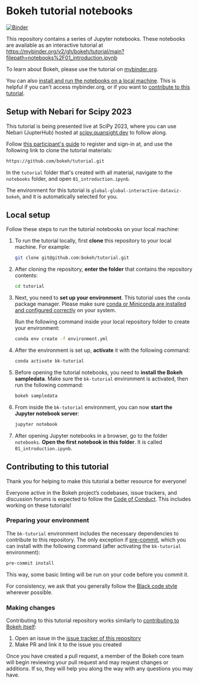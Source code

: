 # Bokeh tutorial notebooks

[![Binder](https://mybinder.org/badge_logo.svg)](https://mybinder.org/v2/gh/bokeh/tutorial/main?filepath=notebooks%2F01_introduction.ipynb)

This repository contains a series of Jupyter notebooks.
These notebooks are available as an interactive tutorial at
https://mybinder.org/v2/gh/bokeh/tutorial/main?filepath=notebooks%2F01_introduction.ipynb

To learn about Bokeh, please use the tutorial on [mybinder.org](https://mybinder.org/v2/gh/bokeh/tutorial/main?filepath=notebooks%2F01_introduction.ipynb).

You can also [install and run the notebooks on a local machine](#local-setup).
This is helpful if you can't access mybinder.org, or if you want to
[contribute to this tutorial](#contributing-to-this-tutorial).

## Setup with Nebari for Scipy 2023

This tutorial is being presented live at SciPy 2023, where you can use Nebari (JupterHub) hosted at [scipy.quansight.dev](https://scipy.quansight.dev/) to follow along.

Follow [this participant's guide](https://docs.google.com/document/d/1vnWhNyUBRpILb2MAHQfTmZQY3pCIaCmroV9ke49nQlE/edit) to register and sign-in at, and use the following link to clone the tutorial materials:

```bash
https://github.com/bokeh/tutorial.git
```

In the `tutorial` folder that's created with all material, navigate to the `notebooks` folder, and open `01_introduction.ipynb`.

The environment for this tutorial is `global-global-interactive-dataviz-bokeh`, and it is automatically selected for you.

## Local setup

Follow these steps to run the tutorial notebooks on your local machine:

1. To run the tutorial locally, first **clone** this repository to your local machine.
    For example:

    ```bash
    git clone git@github.com:bokeh/tutorial.git
    ```

2. After cloning the repository, **enter the folder** that contains the repository contents:

    ```bash
    cd tutorial
    ```

3. Next, you need to **set up your environment**. This tutorial uses the `conda` package
    manager.
    Please make sure
    [conda or Miniconda are installed and configured correctly](https://docs.conda.io/projects/conda/en/stable/)
    on your system.

    Run the following command inside your local repository folder to create your environment:

    ```bash
    conda env create -f environment.yml
    ```

4. After the environment is set up, **activate** it with the following command:

    ```bash
    conda activate bk-tutorial
    ```

5. Before opening the tutorial notebooks, you need to **install the Bokeh sampledata**.
    Make sure the ``bk-tutorial`` environment is activated, then run the following command:

    ```bash
    bokeh sampledata
    ```

6. From inside the  ``bk-tutorial`` environment, you can now **start the Jupyter
    notebook server**:

    ```bash
    jupyter notebook
    ```

7. After opening Jupyter notebooks in a browser, go to the folder `notebooks`.
    **Open the first notebook in this folder**. It is called
    `01_introduction.ipynb`.

## Contributing to this tutorial

Thank you for helping to make this tutorial a better resource for everyone!

Everyone active in the Bokeh project’s codebases, issue trackers, and discussion forums
is expected to follow the
[Code of Conduct](https://github.com/bokeh/bokeh/blob/main/docs/CODE_OF_CONDUCT.md).
This includes working on these tutorials!

### Preparing your environment

The ``bk-tutorial`` environment includes the necessary dependencies to contribute to
this repository. The only exception if [pre-commit](https://pre-commit.com/), which
you can install with the following command (after activating the ``bk-tutorial``
environment):

```bash
pre-commit install
```

This way, some basic linting will be run on your code before you commit it.

For consistency, we ask that you generally follow the
[Black code style](https://black.readthedocs.io/en/stable/the_black_code_style/current_style.html)
wherever possible.

### Making changes

Contributing to this tutorial repository works similarly to
[contributing to Bokeh itself](https://docs.bokeh.org/en/latest/docs/dev_guide.html):

1. Open an issue in the [issue tracker of this repository](https://github.com/bokeh/tutorial/issues)
2. Make PR and link it to the issue you created

Once you have created a pull request, a member of the Bokeh core team will begin reviewing your pull request and may request changes or additions. If so, they will help you along the way with any questions you may have.
